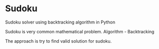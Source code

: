 # Sudoku
 Sudoku solver using backtracking algorithm in Python

Sudoku is very common mathematical problem.
Algorithm - Backtracking

The approach is try to find valid solution for sudoku.

